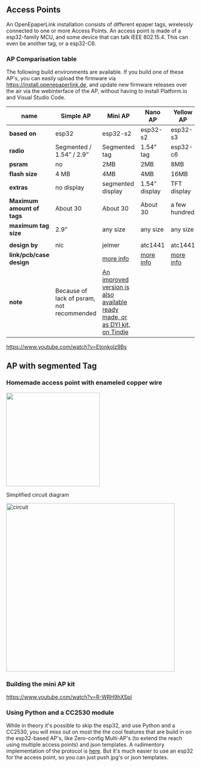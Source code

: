 ## Access Points

An OpenEpaperLink installation consists of different epaper tags, wirelessly connected to one or more Access Points. An access point is made of a esp32-family MCU, and some device that can talk IEEE 802.15.4. This can even be another tag, or a esp32-C6.

### AP Comparisation table

The following build environments are available. If you build one of these AP's, you can easily upload the firmware via https://install.openepaperlink.de, and update new firmware releases over the air via the webinterface of the AP, without having to install Platform.io and Visual Studio Code.

| name                   | Simple AP     | Mini AP           | Nano AP       | Yellow AP     | AP and flasher |
| ---------------------- | ------------- | ----------------- | ------------- | ------------- | -------------- |
| **based on**               | esp32         | esp32-s2          | esp32-s2      | esp32-s3      | esp32-s3       |
| **radio**                  | Segmented / 1.54” / 2.9” | Segmented tag     | 1.54” tag     | esp32-c6      | 1.54” tag      |
| **psram**                  | no            | 2MB               | 2MB           | 8MB           | 8MB            |
| **flash size**             | 4 MB          | 4MB               | 4MB           | 16MB          | 16MB           |
| **extras**                 | no display    | segmented display | 1.54” display | TFT display   | 1.54” display  |
| **Maximum amount of tags** | About 30      | About 30          | About 30      | a few hundred | a few hundred  |
| **maximum tag size**       | 2.9”          | any size          | any size      | any size      | any size       |
|                        |               |                   |               |               |                |
| **design by**              | nic           | jelmer            | atc1441       | atc1441       | jelmer         |
| **link/pcb/case design**             |             | [more info](https://github.com/jjwbruijn/OpenEPaperLink/tree/master/Hardware/OpenEPaperLink%20Mini%20AP)    | [more info](https://github.com/jjwbruijn/OpenEPaperLink/tree/master/Hardware/2.9-1.54%20NanoAP%20by%20ATC1441)          | [more info](https://www.github.com/jjwbruijn/OpenEPaperLink/tree/master/Hardware/Yellow%20AP%20by%20ATC1441)          | [more info](https://github.com/jjwbruijn/OpenEPaperLink/tree/master/Hardware/OpenEPaperLink%20AP%20and%20Flasher)           |
| **note**              | Because of lack of psram, not recommended | [An improved version is also available ready made, or as DYI kit, on Tindie](https://www.tindie.com/stores/electronics-by-nic/) |             |             | Includes interface to flash tags    |

https://www.youtube.com/watch?v=Etonkolz9Bs

## AP with segmented Tag
### Homemade access point with enameled copper wire  
[<img width="250" src="https://github.com/jjwbruijn/OpenEPaperLink/assets/16150580/746d78a4-6981-4676-a377-5b691b001f51">](https://github.com/jjwbruijn/OpenEPaperLink/assets/16150580/746d78a4-6981-4676-a377-5b691b001f51) 

Simplified circuit diagram

[<img width="450" alt="circuit" src="https://github.com/jjwbruijn/OpenEPaperLink/assets/16150580/3c38d0bf-c650-4c6f-8228-0183afe6c1ba">](https://github.com/jjwbruijn/OpenEPaperLink/assets/16150580/3c38d0bf-c650-4c6f-8228-0183afe6c1ba)

### Building the mini AP kit
https://www.youtube.com/watch?v=R-WRH9hXSpI

### Using Python and a CC2530 module

While in theory it's possible to skip the esp32, and use Python and a CC2530, you will miss out on most the the cool features that are build in on the esp32-based AP's, like Zero-config Multi-AP's (to extend the reach using multiple access points) and json templates. A rudimentory implementation of the protocol is [here](https://github.com/jjwbruijn/OpenEPaperLink/tree/master/ARM_Tag_FW/cc2531_OEPL). But it's much easier to use an esp32 for the access point, so you can just push jpg's or json templates.
